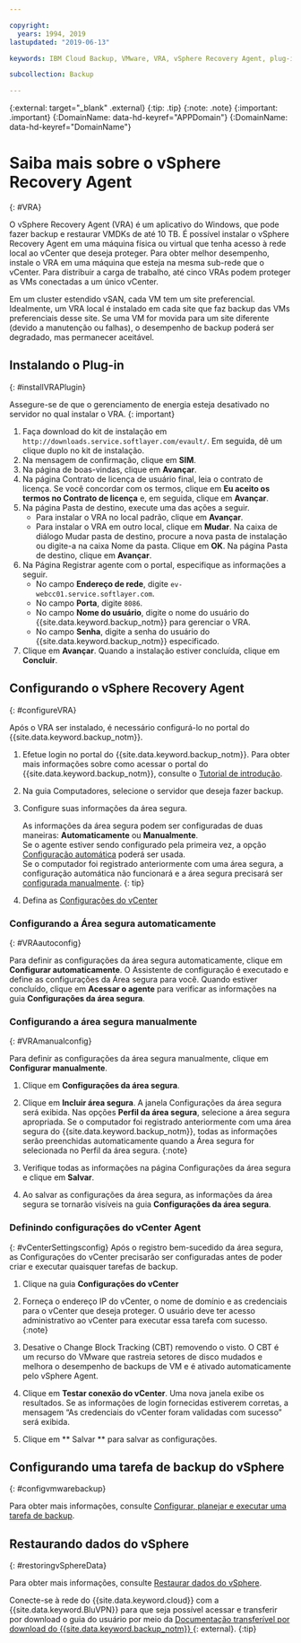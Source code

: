 ```yaml
---

copyright:
  years: 1994, 2019
lastupdated: "2019-06-13"

keywords: IBM Cloud Backup, VMware, VRA, vSphere Recovery Agent, plug-in, plugin, EVault, Carbonite, vSphere

subcollection: Backup

---
```

{:external: target="_blank" .external}
{:tip: .tip}
{:note: .note}
{:important: .important}
{:DomainName: data-hd-keyref="APPDomain"}
{:DomainName: data-hd-keyref="DomainName"}

# Saiba mais sobre o vSphere Recovery Agent
{: #VRA}

O vSphere Recovery Agent (VRA) é um aplicativo do Windows, que pode fazer backup e restaurar VMDKs de até 10 TB. É possível instalar o vSphere Recovery Agent em uma máquina física ou virtual que tenha acesso à rede local ao vCenter que deseja proteger. Para obter melhor desempenho, instale o VRA em uma máquina que esteja na mesma sub-rede que o vCenter. Para distribuir a carga de trabalho, até cinco VRAs podem proteger as VMs conectadas a um único vCenter.

Em um cluster estendido vSAN, cada VM tem um site preferencial. Idealmente, um VRA local é instalado em cada site que faz backup das VMs preferenciais desse site. Se uma VM for movida para um site diferente (devido a manutenção ou falhas), o desempenho de backup poderá ser degradado, mas permanecer aceitável.

## Instalando o Plug-in
{: #installVRAPlugin}

Assegure-se de que o gerenciamento de energia esteja desativado no servidor no qual instalar o VRA.
{: important}

1. Faça download do kit de instalação em `http://downloads.service.softlayer.com/evault/`. Em seguida, dê um clique duplo no kit de instalação.
2. Na mensagem de confirmação, clique em **SIM**.
3. Na página de boas-vindas, clique em **Avançar**.
4. Na página Contrato de licença de usuário final, leia o contrato de licença. Se você concordar com os termos, clique em **Eu aceito os termos no Contrato de licença** e, em seguida, clique em **Avançar**.
5. Na página Pasta de destino, execute uma das ações a seguir.
   * Para instalar o VRA no local padrão, clique em **Avançar**.
   * Para instalar o VRA em outro local, clique em **Mudar**. Na caixa de diálogo Mudar pasta de destino, procure a nova pasta de instalação ou digite-a na caixa Nome da pasta. Clique em **OK**. Na página Pasta de destino, clique em **Avançar**.
6. Na Página Registrar agente com o portal, especifique as informações a seguir.
   * No campo **Endereço de rede**, digite `ev-webcc01.service.softlayer.com`.
   * No campo **Porta**, digite `8086`.
   * No campo **Nome do usuário**, digite o nome do usuário do {{site.data.keyword.backup_notm}} para gerenciar o VRA.
   * No campo **Senha**, digite a senha do usuário do {{site.data.keyword.backup_notm}} especificado.
7.	Clique em **Avançar**. Quando a instalação estiver concluída, clique em **Concluir**.

## Configurando o vSphere Recovery Agent
{: #configureVRA}

Após o VRA ser instalado, é necessário configurá-lo no portal do {{site.data.keyword.backup_notm}}.

1. Efetue login no portal do {{site.data.keyword.backup_notm}}. Para obter mais informações sobre como acessar o portal do {{site.data.keyword.backup_notm}}, consulte o [Tutorial de introdução](/docs/infrastructure/Backup?topic=Backup-getting-started#accessingWebCC).
2. Na guia Computadores, selecione o servidor que deseja fazer backup.
3. Configure suas informações da área segura.

   As informações da área segura podem ser configuradas de duas maneiras: **Automaticamente** ou **Manualmente**.<br/>Se o agente estiver sendo configurado pela primeira vez, a opção [Configuração automática](#VRAautoconfig) poderá ser usada.<br/>Se o computador foi registrado anteriormente com uma área segura, a configuração automática não funcionará e a área segura precisará ser [configurada manualmente](#VRAmanualconfig).
   {: tip}

4. Defina as [Configurações do vCenter](#vCenterSettingsconfig)   

### Configurando a Área segura automaticamente
{: #VRAautoconfig}

Para definir as configurações da área segura automaticamente, clique em **Configurar automaticamente**. O Assistente de configuração é executado e define as configurações da Área segura para você. Quando estiver concluído, clique em **Acessar o agente** para verificar as informações na guia **Configurações da área segura**.
 

### Configurando a área segura manualmente
{: #VRAmanualconfig}

Para definir as configurações da área segura manualmente, clique em **Configurar manualmente**.   
1. Clique em **Configurações da área segura**.
2. Clique em **Incluir área segura**. A janela Configurações da área segura será exibida. Nas opções **Perfil da área segura**, selecione a área segura apropriada.
   Se o computador foi registrado anteriormente com uma área segura do {{site.data.keyword.backup_notm}}, todas as informações serão preenchidas automaticamente quando a Área segura for selecionada no Perfil da área segura.
   {:note}

3. Verifique todas as informações na página Configurações da área segura e clique em **Salvar**.
4. Ao salvar as configurações da área segura, as informações da área segura se tornarão visíveis na guia **Configurações da área segura**.


### Definindo configurações do vCenter Agent
{: #vCenterSettingsconfig}
Após o registro bem-sucedido da área segura, as Configurações do vCenter precisarão ser configuradas antes de poder criar e executar quaisquer tarefas de backup.

1. Clique na guia **Configurações do vCenter**
2. Forneça o endereço IP do vCenter, o nome de domínio e as credenciais para o vCenter que deseja proteger.
   O usuário deve ter acesso administrativo ao vCenter para executar essa tarefa com sucesso.
   {:note}

3. Desative o Change Block Tracking (CBT) removendo o visto. O CBT é um recurso do VMware que rastreia setores de disco mudados e melhora o desempenho de backups de VM e é ativado automaticamente pelo vSphere Agent.
4. Clique em **Testar conexão do vCenter**. Uma nova janela exibe os resultados. Se as informações de login fornecidas estiverem corretas, a mensagem “As credenciais do vCenter foram validadas com sucesso” será exibida.
5. Clique em  ** Salvar **  para salvar as configurações.

## Configurando uma tarefa de backup do vSphere
{: #configvmwarebackup}

Para obter mais informações, consulte [Configurar, planejar e executar uma tarefa de backup](/docs/infrastructure/Backup?topic=Backup-ConfigureVRA#VConfigureVRA).

## Restaurando dados do vSphere
{: #restoringvSphereData}

Para obter mais informações, consulte [Restaurar dados do vSphere](/docs/infrastructure/Backup?topic=Backup-VRARestore#VRARestore).


Conecte-se à rede do {{site.data.keyword.cloud}} com a {{site.data.keyword.BluVPN}} para que seja possível acessar e transferir por download o guia do usuário por meio da [Documentação transferível por download do {{site.data.keyword.backup_notm}} ](http://downloads.service.softlayer.com/evault/Documentation/){: external}.
{:tip}
